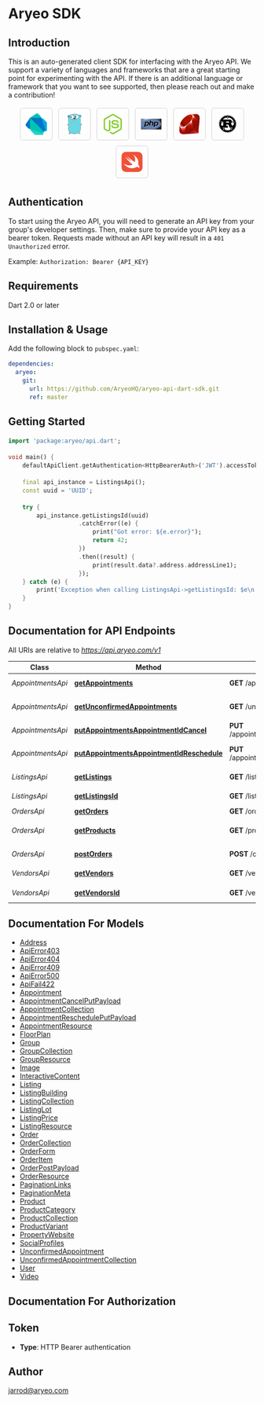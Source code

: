 # Aryeo SDK

## Introduction

This is an auto-generated client SDK for interfacing with the Aryeo API. We support a variety of languages and frameworks that are a great starting point for experimenting with the API. If there is an additional language or framework that you want to see supported, then please reach out and make a contribution!

<p align="center"> <a href="https://github.com/AryeoHQ/aryeo-api-dart-sdk"><img src="https://raw.githubusercontent.com/AryeoHQ/aryeo-api-docs/master/public/images/dart.svg" alt="Dart" width="44" style="padding:10px;border: 1px solid #d3d3d3;border-radius: 5px;margin:4px;"/></a> <a href="https://github.com/AryeoHQ/aryeo-api-go-sdk"><img src="https://raw.githubusercontent.com/AryeoHQ/aryeo-api-docs/master/public/images/go.svg" alt="Go" width="44" style="padding:10px;border: 1px solid #d3d3d3;border-radius: 5px;margin:4px;"/></a> <a href="https://github.com/AryeoHQ/aryeo-api-js-sdk"><img src="https://raw.githubusercontent.com/AryeoHQ/aryeo-api-docs/master/public/images/js.svg" alt="Node JS" width="44" style="padding:10px;border: 1px solid #d3d3d3;border-radius: 5px;margin:4px;"/></a> <a href="https://github.com/AryeoHQ/aryeo-api-php-sdk"><img src="https://raw.githubusercontent.com/AryeoHQ/aryeo-api-docs/master/public/images/php.svg" alt="PHP" width="44" style="padding:10px;border: 1px solid #d3d3d3;border-radius: 5px;margin:4px;"/></a> <a href="https://github.com/AryeoHQ/aryeo-api-ruby-sdk"><img src="https://raw.githubusercontent.com/AryeoHQ/aryeo-api-docs/master/public/images/ruby.svg" alt="Ruby" width="44" style="padding:10px;border: 1px solid #d3d3d3;border-radius: 5px;margin:4px;"/></a> <a href="https://github.com/AryeoHQ/aryeo-api-rust-sdk"><img src="https://raw.githubusercontent.com/AryeoHQ/aryeo-api-docs/master/public/images/rust.svg" alt="Rust" width="44" style="padding:10px;border: 1px solid #d3d3d3;border-radius: 5px;margin:4px;"/></a> <a href="https://github.com/AryeoHQ/aryeo-api-swift-sdk"><img src="https://raw.githubusercontent.com/AryeoHQ/aryeo-api-docs/master/public/images/swift.svg" alt="Swift" width="44" style="padding:10px;border: 1px solid #d3d3d3;border-radius: 5px;margin:4px;"/></a> </p>

## Authentication

To start using the Aryeo API, you will need to generate an API key from your group's developer settings. Then, make sure to provide your API key as a bearer token. Requests made without an API key will result in a `401 Unauthorized` error.

Example: `Authorization: Bearer {API_KEY}`

## Requirements

Dart 2.0 or later

## Installation & Usage

Add the following block to `pubspec.yaml`:

```yaml
dependencies:
  aryeo:
    git:
      url: https://github.com/AryeoHQ/aryeo-api-dart-sdk.git
      ref: master
```      

## Getting Started

```dart
import 'package:aryeo/api.dart';

void main() {
    defaultApiClient.getAuthentication<HttpBearerAuth>('JWT').accessToken = 'API_KEY';

    final api_instance = ListingsApi();
    const uuid = 'UUID';

    try {
        api_instance.getListingsId(uuid)                    
                    .catchError((e) {
                        print("Got error: ${e.error}");
                        return 42;
                    })
                    .then((result) {
                        print(result.data?.address.addressLine1);
                    });                                                                    
    } catch (e) {
        print('Exception when calling ListingsApi->getListingsId: $e\n');
    }   
}
```

## Documentation for API Endpoints

All URIs are relative to *https://api.aryeo.com/v1*

Class | Method | HTTP request | Description
------------ | ------------- | ------------- | -------------
*AppointmentsApi* | [**getAppointments**](doc//AppointmentsApi.md#getappointments) | **GET** /appointments | List all appointments.
*AppointmentsApi* | [**getUnconfirmedAppointments**](doc//AppointmentsApi.md#getunconfirmedappointments) | **GET** /unconfirmed-appointments | List all unconfirmed appointments.
*AppointmentsApi* | [**putAppointmentsAppointmentIdCancel**](doc//AppointmentsApi.md#putappointmentsappointmentidcancel) | **PUT** /appointments/{appointment_id}/cancel | Cancel an appointment.
*AppointmentsApi* | [**putAppointmentsAppointmentIdReschedule**](doc//AppointmentsApi.md#putappointmentsappointmentidreschedule) | **PUT** /appointments/{appointment_id}/reschedule | Reschedule an appointment.
*ListingsApi* | [**getListings**](doc//ListingsApi.md#getlistings) | **GET** /listings | List all listings.
*ListingsApi* | [**getListingsId**](doc//ListingsApi.md#getlistingsid) | **GET** /listings/{listing_id} | Retrieve a listing.
*OrdersApi* | [**getOrders**](doc//OrdersApi.md#getorders) | **GET** /orders | List all orders.
*OrdersApi* | [**getProducts**](doc//OrdersApi.md#getproducts) | **GET** /products | Get products available to a group.
*OrdersApi* | [**postOrders**](doc//OrdersApi.md#postorders) | **POST** /orders | Create an order.
*VendorsApi* | [**getVendors**](doc//VendorsApi.md#getvendors) | **GET** /vendors | List all vendors.
*VendorsApi* | [**getVendorsId**](doc//VendorsApi.md#getvendorsid) | **GET** /vendors/{vendor_id} | Retrieve a vendor.


## Documentation For Models

 - [Address](doc//Address.md)
 - [ApiError403](doc//ApiError403.md)
 - [ApiError404](doc//ApiError404.md)
 - [ApiError409](doc//ApiError409.md)
 - [ApiError500](doc//ApiError500.md)
 - [ApiFail422](doc//ApiFail422.md)
 - [Appointment](doc//Appointment.md)
 - [AppointmentCancelPutPayload](doc//AppointmentCancelPutPayload.md)
 - [AppointmentCollection](doc//AppointmentCollection.md)
 - [AppointmentReschedulePutPayload](doc//AppointmentReschedulePutPayload.md)
 - [AppointmentResource](doc//AppointmentResource.md)
 - [FloorPlan](doc//FloorPlan.md)
 - [Group](doc//Group.md)
 - [GroupCollection](doc//GroupCollection.md)
 - [GroupResource](doc//GroupResource.md)
 - [Image](doc//Image.md)
 - [InteractiveContent](doc//InteractiveContent.md)
 - [Listing](doc//Listing.md)
 - [ListingBuilding](doc//ListingBuilding.md)
 - [ListingCollection](doc//ListingCollection.md)
 - [ListingLot](doc//ListingLot.md)
 - [ListingPrice](doc//ListingPrice.md)
 - [ListingResource](doc//ListingResource.md)
 - [Order](doc//Order.md)
 - [OrderCollection](doc//OrderCollection.md)
 - [OrderForm](doc//OrderForm.md)
 - [OrderItem](doc//OrderItem.md)
 - [OrderPostPayload](doc//OrderPostPayload.md)
 - [OrderResource](doc//OrderResource.md)
 - [PaginationLinks](doc//PaginationLinks.md)
 - [PaginationMeta](doc//PaginationMeta.md)
 - [Product](doc//Product.md)
 - [ProductCategory](doc//ProductCategory.md)
 - [ProductCollection](doc//ProductCollection.md)
 - [ProductVariant](doc//ProductVariant.md)
 - [PropertyWebsite](doc//PropertyWebsite.md)
 - [SocialProfiles](doc//SocialProfiles.md)
 - [UnconfirmedAppointment](doc//UnconfirmedAppointment.md)
 - [UnconfirmedAppointmentCollection](doc//UnconfirmedAppointmentCollection.md)
 - [User](doc//User.md)
 - [Video](doc//Video.md)


## Documentation For Authorization


## Token

- **Type**: HTTP Bearer authentication


## Author

jarrod@aryeo.com
